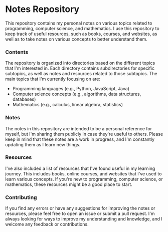 # Notes Repository
This repository contains my personal notes on various topics related to programming, computer science, and mathematics. I use this repository to keep track of useful resources, such as books, courses, and websites, as well as to take notes on various concepts to better understand them.

### Contents
The repository is organized into directories based on the different topics that I'm interested in. Each directory contains subdirectories for specific subtopics, as well as notes and resources related to those subtopics. The main topics that I'm currently focusing on are:

* Programming languages (e.g., Python, JavaScript, Java)
* Computer science concepts (e.g., algorithms, data structures, databases)
* Mathematics (e.g., calculus, linear algebra, statistics)

### Notes
The notes in this repository are intended to be a personal reference for myself, but I'm sharing them publicly in case they're useful to others. Please keep in mind that these notes are a work in progress, and I'm constantly updating them as I learn new things.

### Resources
I've also included a list of resources that I've found useful in my learning journey. This includes books, online courses, and websites that I've used to learn various concepts. If you're new to programming, computer science, or mathematics, these resources might be a good place to start.

### Contributing
If you find any errors or have any suggestions for improving the notes or resources, please feel free to open an issue or submit a pull request. I'm always looking for ways to improve my understanding and knowledge, and I welcome any feedback or contributions.
